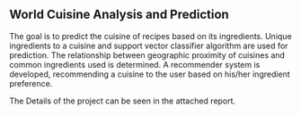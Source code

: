 ## World Cuisine Analysis and Prediction

The goal is to predict the cuisine of recipes based on its ingredients. Unique ingredients to a cuisine
and support vector classifier algorithm are used for prediction. The relationship between geographic proximity
of cuisines and common ingredients used is determined. A recommender system is developed, recommending a
cuisine to the user based on his/her ingredient preference.

The Details of the project can be seen in the attached report.

